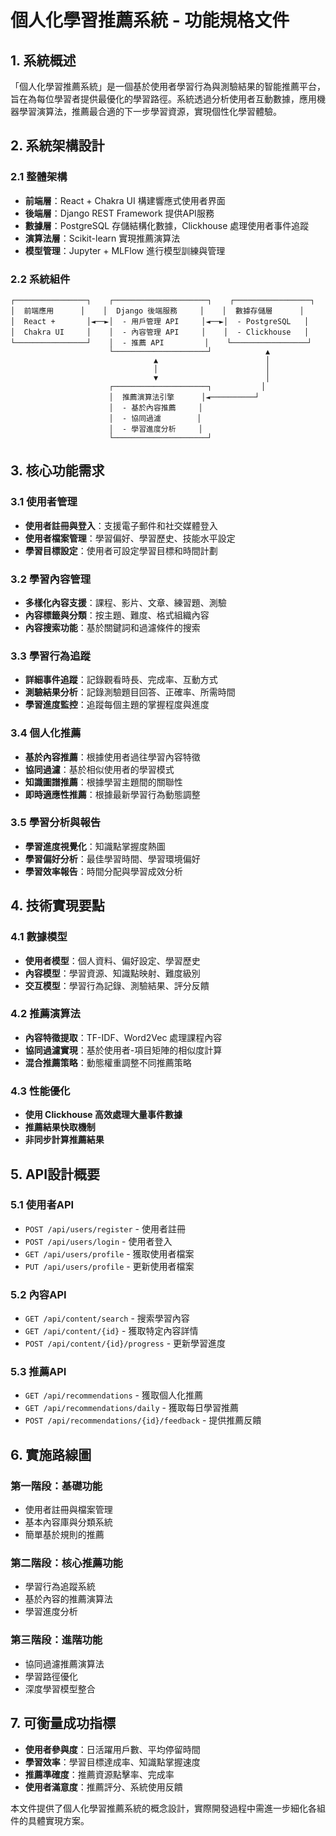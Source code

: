 # 個人化學習推薦系統 - 功能規格文件

## 1. 系統概述

「個人化學習推薦系統」是一個基於使用者學習行為與測驗結果的智能推薦平台，旨在為每位學習者提供最優化的學習路徑。系統透過分析使用者互動數據，應用機器學習演算法，推薦最合適的下一步學習資源，實現個性化學習體驗。

## 2. 系統架構設計

### 2.1 整體架構
- **前端層**：React + Chakra UI 構建響應式使用者界面
- **後端層**：Django REST Framework 提供API服務
- **數據層**：PostgreSQL 存儲結構化數據，Clickhouse 處理使用者事件追蹤
- **演算法層**：Scikit-learn 實現推薦演算法
- **模型管理**：Jupyter + MLFlow 進行模型訓練與管理

### 2.2 系統組件
```
┌────────────────┐    ┌─────────────────────┐    ┌─────────────────┐
│  前端應用      │    │  Django 後端服務     │    │  數據存儲層      │
│  React +       │◄──►│  - 用戶管理 API     │◄──►│  - PostgreSQL   │
│  Chakra UI     │    │  - 內容管理 API     │    │  - Clickhouse   │
└────────────────┘    │  - 推薦 API         │    └─────────────────┘
                      └─────────────────────┘            ▲
                                ▲                        │
                                │                        │
                                ▼                        │
                      ┌─────────────────────┐           │
                      │  推薦演算法引擎      │◄──────────┘
                      │  - 基於內容推薦     │
                      │  - 協同過濾        │
                      │  - 學習進度分析     │
                      └─────────────────────┘
```

## 3. 核心功能需求

### 3.1 使用者管理
- **使用者註冊與登入**：支援電子郵件和社交媒體登入
- **使用者檔案管理**：學習偏好、學習歷史、技能水平設定
- **學習目標設定**：使用者可設定學習目標和時間計劃

### 3.2 學習內容管理
- **多樣化內容支援**：課程、影片、文章、練習題、測驗
- **內容標籤與分類**：按主題、難度、格式組織內容
- **內容搜索功能**：基於關鍵詞和過濾條件的搜索

### 3.3 學習行為追蹤
- **詳細事件追蹤**：記錄觀看時長、完成率、互動方式
- **測驗結果分析**：記錄測驗題目回答、正確率、所需時間
- **學習進度監控**：追蹤每個主題的掌握程度與進度

### 3.4 個人化推薦
- **基於內容推薦**：根據使用者過往學習內容特徵
- **協同過濾**：基於相似使用者的學習模式
- **知識圖譜推薦**：根據學習主題間的關聯性
- **即時適應性推薦**：根據最新學習行為動態調整

### 3.5 學習分析與報告
- **學習進度視覺化**：知識點掌握度熱圖
- **學習偏好分析**：最佳學習時間、學習環境偏好
- **學習效率報告**：時間分配與學習成效分析

## 4. 技術實現要點

### 4.1 數據模型
- **使用者模型**：個人資料、偏好設定、學習歷史
- **內容模型**：學習資源、知識點映射、難度級別
- **交互模型**：學習行為記錄、測驗結果、評分反饋

### 4.2 推薦演算法
- **內容特徵提取**：TF-IDF、Word2Vec 處理課程內容
- **協同過濾實現**：基於使用者-項目矩陣的相似度計算
- **混合推薦策略**：動態權重調整不同推薦策略

### 4.3 性能優化
- **使用 Clickhouse 高效處理大量事件數據**
- **推薦結果快取機制**
- **非同步計算推薦結果**

## 5. API設計概要

### 5.1 使用者API
- `POST /api/users/register` - 使用者註冊
- `POST /api/users/login` - 使用者登入
- `GET /api/users/profile` - 獲取使用者檔案
- `PUT /api/users/profile` - 更新使用者檔案

### 5.2 內容API
- `GET /api/content/search` - 搜索學習內容
- `GET /api/content/{id}` - 獲取特定內容詳情
- `POST /api/content/{id}/progress` - 更新學習進度

### 5.3 推薦API
- `GET /api/recommendations` - 獲取個人化推薦
- `GET /api/recommendations/daily` - 獲取每日學習推薦
- `POST /api/recommendations/{id}/feedback` - 提供推薦反饋

## 6. 實施路線圖

### 第一階段：基礎功能
- 使用者註冊與檔案管理
- 基本內容庫與分類系統
- 簡單基於規則的推薦

### 第二階段：核心推薦功能
- 學習行為追蹤系統
- 基於內容的推薦演算法
- 學習進度分析

### 第三階段：進階功能
- 協同過濾推薦演算法
- 學習路徑優化
- 深度學習模型整合

## 7. 可衡量成功指標

- **使用者參與度**：日活躍用戶數、平均停留時間
- **學習效率**：學習目標達成率、知識點掌握速度
- **推薦準確度**：推薦資源點擊率、完成率
- **使用者滿意度**：推薦評分、系統使用反饋

本文件提供了個人化學習推薦系統的概念設計，實際開發過程中需進一步細化各組件的具體實現方案。